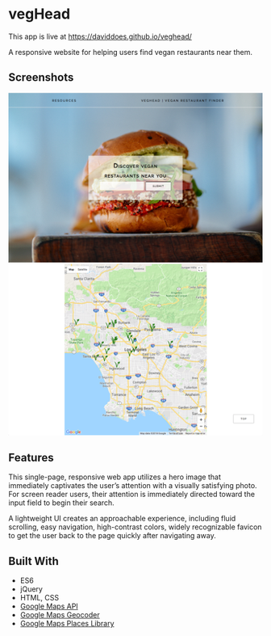 # vegHead
This app is live at https://daviddoes.github.io/veghead/

A responsive website for helping users find vegan restaurants near them. 

## Screenshots
![screenshot](https://github.com/DavidDoes/veghead/blob/master/screenshot.png? "screenshot of web app")
![screenshot](https://github.com/DavidDoes/veghead/blob/master/screenshot2.png? "another screenshot of web app")


## Features
This single-page, responsive web app utilizes a hero image that immediately captivates the user’s attention with a visually satisfying photo. For screen reader users, their attention is immediately directed toward the input field to begin their search. 

A lightweight UI creates an approachable experience, including fluid scrolling, easy navigation, high-contrast colors, widely recognizable favicon to get the user back to the page quickly after navigating away. 

## Built With
- ES6
- jQuery
- HTML, CSS
- [Google Maps API](https://developers.google.com/maps/documentation/javascript/tutorial)
- [Google Maps Geocoder](https://developers.google.com/maps/documentation/geocoding/start)
- [Google Maps Places Library](https://developers.google.com/maps/documentation/javascript/places)
